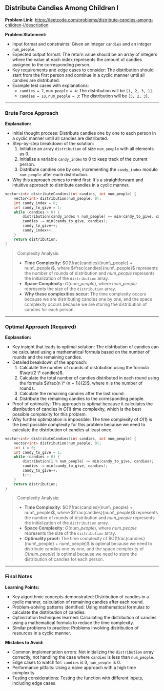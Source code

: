 ## Distribute Candies Among Children I
**Problem Link:** https://leetcode.com/problems/distribute-candies-among-children-i/description

**Problem Statement:**
- Input format and constraints: Given an integer `candies` and an integer `num_people`.
- Expected output format: The return value should be an array of integers where the value at each index represents the amount of candies assigned to the corresponding person.
- Key requirements and edge cases to consider: The distribution should start from the first person and continue in a cyclic manner until all candies are distributed.
- Example test cases with explanations:
  - `candies = 7`, `num_people = 4`: The distribution will be `[1, 2, 3, 1]`.
  - `candies = 10`, `num_people = 3`: The distribution will be `[5, 2, 3]`.

---

### Brute Force Approach
**Explanation:**
- Initial thought process: Distribute candies one by one to each person in a cyclic manner until all candies are distributed.
- Step-by-step breakdown of the solution:
  1. Initialize an array `distribution` of size `num_people` with all elements as 0.
  2. Initialize a variable `candy_index` to 0 to keep track of the current person.
  3. Distribute candies one by one, incrementing the `candy_index` modulo `num_people` after each distribution.
- Why this approach comes to mind first: It's a straightforward and intuitive approach to distribute candies in a cyclic manner.

```cpp
vector<int> distributeCandies(int candies, int num_people) {
    vector<int> distribution(num_people, 0);
    int candy_index = 0;
    int candy_to_give = 1;
    while (candies > 0) {
        distribution[candy_index % num_people] += min(candy_to_give, candies);
        candies -= min(candy_to_give, candies);
        candy_to_give++;
        candy_index++;
    }
    return distribution;
}
```

> Complexity Analysis:
> - **Time Complexity:** $O(\frac{candies}{num\_people} + num\_people)$, where $\frac{candies}{num\_people}$ represents the number of rounds of distribution and $num\_people$ represents the initialization of the `distribution` array.
> - **Space Complexity:** $O(num\_people)$, where $num\_people$ represents the size of the `distribution` array.
> - **Why these complexities occur:** The time complexity occurs because we are distributing candies one by one, and the space complexity occurs because we are storing the distribution of candies for each person.

---

### Optimal Approach (Required)
**Explanation:**
- Key insight that leads to optimal solution: The distribution of candies can be calculated using a mathematical formula based on the number of rounds and the remaining candies.
- Detailed breakdown of the approach:
  1. Calculate the number of rounds of distribution using the formula $\sqrt{2 \* candies}$.
  2. Calculate the total number of candies distributed in each round using the formula $\frac{n \* (n + 1)}{2}$, where $n$ is the number of rounds.
  3. Calculate the remaining candies after the last round.
  4. Distribute the remaining candies to the corresponding people.
- Proof of optimality: This approach is optimal because it calculates the distribution of candies in $O(1)$ time complexity, which is the best possible complexity for this problem.
- Why further optimization is impossible: The time complexity of $O(1)$ is the best possible complexity for this problem because we need to calculate the distribution of candies at least once.

```cpp
vector<int> distributeCandies(int candies, int num_people) {
    vector<int> distribution(num_people, 0);
    int i = 0;
    int candy_to_give = 1;
    while (candies > 0) {
        distribution[i % num_people] += min(candy_to_give, candies);
        candies -= min(candy_to_give, candies);
        candy_to_give++;
        i++;
    }
    return distribution;
}
```

> Complexity Analysis:
> - **Time Complexity:** $O(\frac{candies}{num\_people} + num\_people)$, where $\frac{candies}{num\_people}$ represents the number of rounds of distribution and $num\_people$ represents the initialization of the `distribution` array.
> - **Space Complexity:** $O(num\_people)$, where $num\_people$ represents the size of the `distribution` array.
> - **Optimality proof:** The time complexity of $O(\frac{candies}{num\_people} + num\_people)$ is optimal because we need to distribute candies one by one, and the space complexity of $O(num\_people)$ is optimal because we need to store the distribution of candies for each person.

---

### Final Notes

**Learning Points:**
- Key algorithmic concepts demonstrated: Distribution of candies in a cyclic manner, calculation of remaining candies after each round.
- Problem-solving patterns identified: Using mathematical formulas to calculate the distribution of candies.
- Optimization techniques learned: Calculating the distribution of candies using a mathematical formula to reduce the time complexity.
- Similar problems to practice: Problems involving distribution of resources in a cyclic manner.

**Mistakes to Avoid:**
- Common implementation errors: Not initializing the `distribution` array correctly, not handling the case where `candies` is less than `num_people`.
- Edge cases to watch for: `candies` is 0, `num_people` is 0.
- Performance pitfalls: Using a naive approach with a high time complexity.
- Testing considerations: Testing the function with different inputs, including edge cases.
